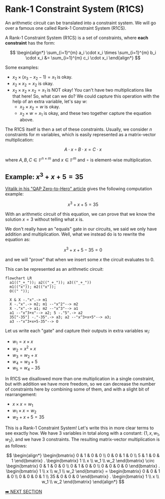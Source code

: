 # Rank-1 Constraint System (R1CS)

An arithmetic circuit can be translated into a constraint system. We will go over a famous one called Rank-1 Constraint System (R1CS).

A Rank-1 Constraint System (R1CS) is a set of constraints, where **each constraint** has the form:

$$
\begin{align*}
\sum_{i=1}^{m} a_i \cdot x_i \times \sum_{i=1}^{m} b_i \cdot x_i &= \sum_{i=1}^{m} c_i \cdot x_i
\end{align*}
$$

Some examples:

- $x_2 \times (x_3 - x_2 - 1) = x_1$ is okay.
- $x_2 \times x_2 = x_2$ is okay.
- $x_2 \times x_2 \times x_2 = x_1$ is NOT okay! You can't have two multiplications like that here! So, what can we do? We could capture this operation with the help of an extra variable, let's say $w$:
  - $x_2 \times x_2 = w$ is okay.
  - $x_2 \times w = x_1$ is okay, and these two together capture the equation above.

The R1CS itself is then a set of these constraints. Usually, we consider $n$ constraints for $m$ variables, which is easily represented as a matrix-vector multiplication:

$$
A \cdot x \circ B \cdot x = C \cdot x
$$

where $A, B, C \in \mathbb{F}^{n \times m}$ and $x \in \mathbb{F}^{m}$ and $\circ$ is element-wise multiplication.

## Example: $x^3 + x + 5 = 35$

[Vitalik in his "QAP Zero-to-Hero" article](https://medium.com/@VitalikButerin/quadratic-arithmetic-programs-from-zero-to-hero-f6d558cea649) gives the following computation example:

$$
x^3 + x + 5 = 35
$$

With an arithmetic circuit of this equation, we can prove that we know the solution $x=3$ without telling what $x$ is.

We don't really have an "equals" gate in our circuits, we said we only have addition and multiplication. Well, what we instead do is to rewrite the equation as:

$$
x^3 + x + 5 - 35 = 0
$$

and we will "prove" that when we insert some $x$ the circuit evaluates to 0.

This can be represented as an arithmetic circuit:

```mermaid
flowchart LR
  a1(("_+_")); a2(("_+_")); a3(("_+_"))
  m1(("x")); m2(("x"));
  O((" "));

  X & X -."x".-> m1
  X -."x".-> m2; m1 --"x^2"--> m2
  X -."x".-> a1; m2 --"x^3"--> a1
  a1 --"x^3+x"--> a2; 5 -."5".-> a2
  35["-35"] -."-35".-> a3; a2 --"x^3+x+5"--> a3;
  a3 --"x^3+x+5-35"--> O

```

Let us write each "gate" and capture their outputs in extra variables $w_i$:

- $w_1 = x \times x$
- $w_2 = x^2 \times x$
- $w_3 = w_2 + x$
- $w_4 = w_3 + 5$
- $w_5 = w_4 - 35$

In R1CS we disallowed more than one multiplication in a single constraint, but with addition we have more freedom, so we can decrease the number of constraints here by combining some of them, and with a slight bit of rearrangement:

- $x \times x = w_1$
- $w_1 \times x = w_2$
- $w_2 + x + 5 = 35$

This is a Rank-1 Constraint System! Let's write this in more clear terms to see exactly how. We have 3 variables in total along with a constant: $\lbrace 1, x, w_1, w_2 \rbrace$, and we have 3 constraints. The resulting matrix-vector multiplication is as follows:

<!-- the new-lines in vectors are important, GitHub markdown viewer needs them -->

$$
\begin{align*}
\begin{bmatrix}
0 & 1 & 0 & 0 \\
0 & 0 & 1 & 0 \\
5 & 1 & 0 & 1
\end{bmatrix} .
\begin{bmatrix}
1 \\
x \\
w_1 \\
w_2
\end{bmatrix} \circ
\begin{bmatrix}
0 & 1 & 0 & 0 \\
0 & 1 & 0 & 0 \\
0 & 0 & 0 & 0
\end{bmatrix} .
\begin{bmatrix}
1 \\
x \\
w_1 \\
w_2
\end{bmatrix} =
\begin{bmatrix}
0 & 0 & 1 & 0 \\
0 & 0 & 0 & 1 \\
35 & 0 & 0 & 0
\end{bmatrix} .
\begin{bmatrix}
1 \\
x \\
w_1 \\
w_2
\end{bmatrix}
\end{align*}
$$

[➡️ NEXT SECTION](./5-qap.md)

